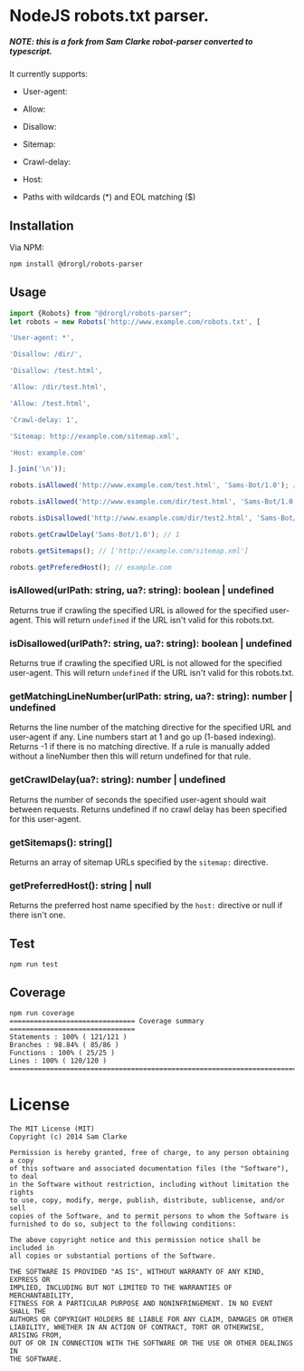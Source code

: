 # NodeJS robots.txt parser.

##### NOTE: this is a fork from Sam Clarke robot-parser converted to typescript.

It currently supports:

* User-agent:

* Allow:

* Disallow:

* Sitemap:

* Crawl-delay:

* Host:

* Paths with wildcards (*) and EOL matching ($)

## Installation

Via NPM:
```bash
npm install @drorgl/robots-parser
```

## Usage

```typescript
import {Robots} from "@drorgl/robots-parser";
let robots = new Robots('http://www.example.com/robots.txt', [

'User-agent: *',

'Disallow: /dir/',

'Disallow: /test.html',

'Allow: /dir/test.html',

'Allow: /test.html',

'Crawl-delay: 1',

'Sitemap: http://example.com/sitemap.xml',

'Host: example.com'

].join('\n'));

robots.isAllowed('http://www.example.com/test.html', 'Sams-Bot/1.0'); // false

robots.isAllowed('http://www.example.com/dir/test.html', 'Sams-Bot/1.0'); // true

robots.isDisallowed('http://www.example.com/dir/test2.html', 'Sams-Bot/1.0'); // true

robots.getCrawlDelay('Sams-Bot/1.0'); // 1

robots.getSitemaps(); // ['http://example.com/sitemap.xml']

robots.getPreferedHost(); // example.com
```

### isAllowed(urlPath:  string, ua?:  string):  boolean  |  undefined
Returns true if crawling the specified URL is allowed for the specified user-agent.
This will return `undefined` if the URL isn't valid for this robots.txt.

### isDisallowed(urlPath?:  string, ua?:  string):  boolean  |  undefined
Returns true if crawling the specified URL is not allowed for the specified user-agent.
This will return `undefined` if the URL isn't valid for this robots.txt.

### getMatchingLineNumber(urlPath:  string, ua?:  string):  number  |  undefined
Returns the line number of the matching directive for the specified URL and user-agent if any.
Line numbers start at 1 and go up (1-based indexing).
Returns -1 if there is no matching directive. If a rule is manually added without a lineNumber then this will return undefined for that rule.

### getCrawlDelay(ua?:  string):  number  |  undefined
Returns the number of seconds the specified user-agent should wait between requests.
Returns undefined if no crawl delay has been specified for this user-agent.

### getSitemaps():  string[]
Returns an array of sitemap URLs specified by the `sitemap:` directive.

### getPreferredHost():  string | null
Returns the preferred host name specified by the `host:` directive or null if there isn't one.


## Test

```
npm run test
```

## Coverage

```
npm run coverage
=============================== Coverage summary ===============================
Statements : 100% ( 121/121 )
Branches : 98.84% ( 85/86 )
Functions : 100% ( 25/25 )
Lines : 100% ( 120/120 )
================================================================================
```

# License

```
The MIT License (MIT)
Copyright (c) 2014 Sam Clarke

Permission is hereby granted, free of charge, to any person obtaining a copy
of this software and associated documentation files (the "Software"), to deal
in the Software without restriction, including without limitation the rights
to use, copy, modify, merge, publish, distribute, sublicense, and/or sell
copies of the Software, and to permit persons to whom the Software is
furnished to do so, subject to the following conditions:

The above copyright notice and this permission notice shall be included in
all copies or substantial portions of the Software.

THE SOFTWARE IS PROVIDED "AS IS", WITHOUT WARRANTY OF ANY KIND, EXPRESS OR
IMPLIED, INCLUDING BUT NOT LIMITED TO THE WARRANTIES OF MERCHANTABILITY,
FITNESS FOR A PARTICULAR PURPOSE AND NONINFRINGEMENT. IN NO EVENT SHALL THE
AUTHORS OR COPYRIGHT HOLDERS BE LIABLE FOR ANY CLAIM, DAMAGES OR OTHER
LIABILITY, WHETHER IN AN ACTION OF CONTRACT, TORT OR OTHERWISE, ARISING FROM,
OUT OF OR IN CONNECTION WITH THE SOFTWARE OR THE USE OR OTHER DEALINGS IN
THE SOFTWARE.
```